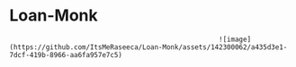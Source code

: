 # Loan-Monk
                                                        ![image](https://github.com/ItsMeRaseeca/Loan-Monk/assets/142300062/a435d3e1-7dcf-419b-8966-aa6fa957e7c5)
